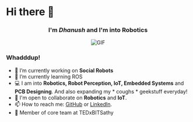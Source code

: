 # Hi there 👋

<div align="center">
  
### I'm *Dhanush* and I'm into Robotics

![GIF](https://media3.giphy.com/media/l3xgIANubxGWpbhjWs/giphy.gif?cid=ecf05e47iu26fay7ml3pqg3ronnbqpm9b5xnzc3m1v09k5h6&rid=giphy.gif)

</div>

### Whadddup!

- 🔭 I’m currently working on **Social Robots**
- 🌱 I’m currently learning ROS
- 💻 I am into **Robotics, Robot Perception, IoT, Embedded Systems** and **PCB Designing**. And also expanding my * coughs * geekstuff everyday!
- 💬 I'm open to collaborate on **Robotics** and **IoT**.
- 📫 How to reach me: [GitHub](https://www.github.com/dhanuzch) or [LinkedIn](https://www.linkedin.com/in/dhanushbakthavatchalam-12b299a7/).
- 🎯 Member of core team at TEDxBITSathy

